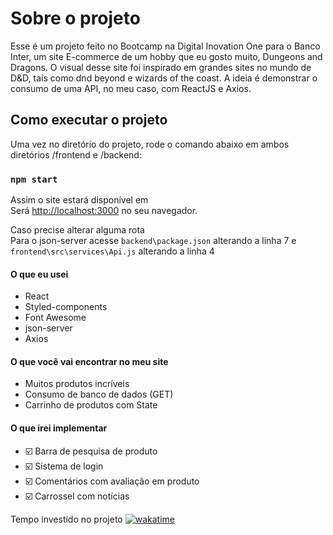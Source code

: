 # Sobre o projeto

Esse é um projeto feito no Bootcamp na Digital Inovation One para o Banco Inter, um site E-commerce de um hobby que eu gosto muito, Dungeons and Dragons. O visual desse site foi inspirado em grandes sites no mundo de D&D, tais como dnd beyond e wizards of the coast. A ideia é demonstrar o consumo de uma API, no meu caso, com ReactJS e Axios.

## Como executar o projeto

Uma vez no diretório do projeto, rode o comando abaixo em ambos diretórios /frontend e /backend:

### `npm start`

Assim o site estará disponível em\
Será [http://localhost:3000](http://localhost:3000) no seu navegador.

Caso precise alterar alguma rota\
Para o json-server acesse `backend\package.json` alterando a linha 7 e `frontend\src\services\Api.js` alterando a linha 4

#### O que eu usei

- React
- Styled-components
- Font Awesome
- json-server
- Axios

#### O que você vai encontrar no meu site

- Muitos produtos incríveis
- Consumo de banco de dados (GET)
- Carrinho de produtos com State

#### O que irei implementar

- ☑️ Barra de pesquisa de produto
- ☑️ Sistema de login
- ☑️ Comentários com avaliação em produto
- ☑️ Carrossel com notícias

Tempo investido no projeto [![wakatime](https://wakatime.com/badge/user/76d904ba-8aea-4f36-aff8-a2c863032956/project/11820ae4-1485-4a0e-bafb-895d68e5e927.svg)](https://wakatime.com/badge/user/76d904ba-8aea-4f36-aff8-a2c863032956/project/11820ae4-1485-4a0e-bafb-895d68e5e927)
